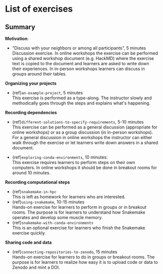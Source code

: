 # List of exercises

## Summary

**Motivation**:
- "Discuss with your neighbors or among all participants", 5 minutes  
   Discussion exercise. In online workshops the exercise can be performed 
   using a shared workshop document (e.g. HackMD) where the exercise text is copied to the document and learners are asked to write down their experiences. In in-person workshops learners can discuss in groups around their tables.

**Organizing your projects** 
- {ref}`an-example-project`, 5 minutes  
  This exercise is performed as a type-along. The instructor slowly and methodically goes through the steps and explains what's happening.

**Recording dependencies** 

- {ref}`different-solutions-to-specify-requirements`, 5-10 minutes  
  This exercise can be performed as a general discussion (appropriate for online workshops) or as a group discussion (in in-person workshops). For a general discussion in online workshops the instructor can either walk through the exercise or let learners write down answers in a shared document.

- {ref}`exploring-conda-environments`, 10 minutes:   
  This exercise requires learners to perform steps on their own computers. In online workshops it should be done in breakout rooms for around 10 minutes.   

**Recording computational steps**

- {ref}`snakemake-in-hpc`     
  This is left as homework for learners who are interested.
- {ref}`using-snakemake`, 10-15 minutes  
  Hands-on exercise for learners to perform in groups or in breakout rooms. The purpose is for learners to understand how Snakemake operates and develop some muscle memory.
- {ref}`snakemake-with-conda-environments`    
   This is an optional exercise for learners who finish the Snakemake 
   exercise quickly.

**Sharing code and data**

- {ref}`connecting-repositories-to-zenodo`, 15 minutes   
  Hands-on exercise for learners to do in groups or breakout rooms.
  The purpose is for learners to realize how easy it is to upload code or data to Zenodo and mint a DOI.


